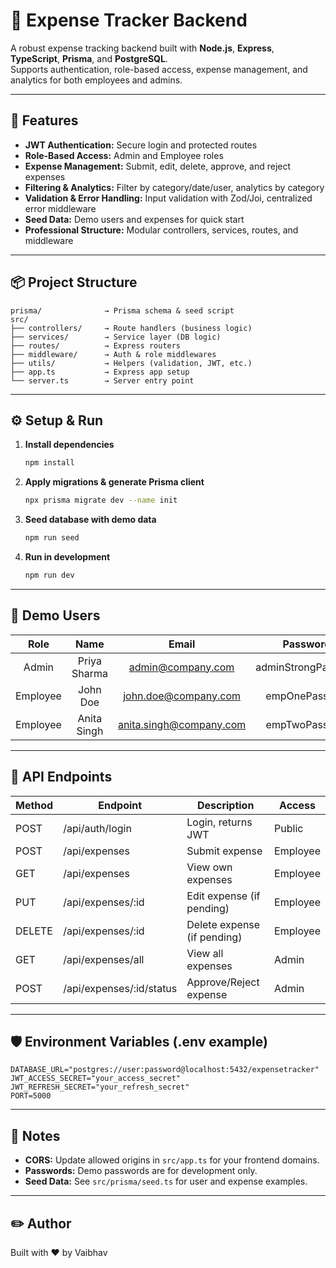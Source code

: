 # 🧾 Expense Tracker Backend

A robust expense tracking backend built with **Node.js**, **Express**, **TypeScript**, **Prisma**, and **PostgreSQL**.  
Supports authentication, role-based access, expense management, and analytics for both employees and admins.

---

## 🚀 Features

- **JWT Authentication:** Secure login and protected routes
- **Role-Based Access:** Admin and Employee roles
- **Expense Management:** Submit, edit, delete, approve, and reject expenses
- **Filtering & Analytics:** Filter by category/date/user, analytics by category
- **Validation & Error Handling:** Input validation with Zod/Joi, centralized error middleware
- **Seed Data:** Demo users and expenses for quick start
- **Professional Structure:** Modular controllers, services, routes, and middleware

---

## 📦 Project Structure

```
prisma/              → Prisma schema & seed script
src/
├── controllers/     → Route handlers (business logic)
├── services/        → Service layer (DB logic)
├── routes/          → Express routers
├── middleware/      → Auth & role middlewares
├── utils/           → Helpers (validation, JWT, etc.)
├── app.ts           → Express app setup
└── server.ts        → Server entry point
```

---

## ⚙️ Setup & Run

1. **Install dependencies**
   ```bash
   npm install
   ```

2. **Apply migrations & generate Prisma client**
   ```bash
   npx prisma migrate dev --name init
   ```

3. **Seed database with demo data**
   ```bash
   npm run seed
   ```

4. **Run in development**
   ```bash
   npm run dev
   ```

---

## 👤 Demo Users

|   Role   |             Name         |           Email              |        Password         |
|:--------:|:-----------------------:|:----------------------------:|:----------------------:|
|  Admin   | Priya Sharma            | admin@company.com            | adminStrongPass123      |
| Employee | John Doe                | john.doe@company.com         | empOnePass456           |
| Employee | Anita Singh              | anita.singh@company.com      | empTwoPass789           |

---

## 🧪 API Endpoints

| Method | Endpoint                          | Description                          | Access    |
|--------|-----------------------------------|--------------------------------------|-----------|
| POST   | /api/auth/login                   | Login, returns JWT                   | Public    |
| POST   | /api/expenses                     | Submit expense                       | Employee  |
| GET    | /api/expenses                     | View own expenses                    | Employee  |
| PUT    | /api/expenses/:id                 | Edit expense (if pending)            | Employee  |
| DELETE | /api/expenses/:id                 | Delete expense (if pending)          | Employee  |
| GET    | /api/expenses/all                 | View all expenses                    | Admin     |
| POST   | /api/expenses/:id/status          | Approve/Reject expense               | Admin     |

---

## 🛡 Environment Variables (.env example)

```
DATABASE_URL="postgres://user:password@localhost:5432/expensetracker"
JWT_ACCESS_SECRET="your_access_secret"
JWT_REFRESH_SECRET="your_refresh_secret"
PORT=5000
```

---

## 📝 Notes

- **CORS:** Update allowed origins in `src/app.ts` for your frontend domains.
- **Passwords:** Demo passwords are for development only.
- **Seed Data:** See `src/prisma/seed.ts` for user and expense examples.

---

## ✏️ Author

Built with ❤️ by Vaibhav